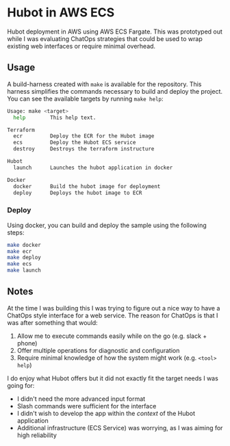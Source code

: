 # Hubot in AWS ECS

Hubot deployment in AWS using AWS ECS Fargate. This was prototyped out while I was evaluating ChatOps strategies that could be used to wrap existing web interfaces or require minimal overhead.

## Usage

A build-harness created with `make` is available for the repository. This harness simplifies the commands necessary to build and deploy the project. You can see the available targets by running `make help`:

```bash
Usage: make <target>
  help        This help text.

Terraform
  ecr         Deploy the ECR for the Hubot image
  ecs         Deploy the Hubot ECS service      
  destroy     Destroys the terraform instructure

Hubot
  launch      Launches the hubot application in docker

Docker
  docker      Build the hubot image for deployment
  deploy      Deploys the hubot image to ECR
```

### Deploy

Using docker, you can build and deploy the sample using the following steps:

```bash
make docker
make ecr
make deploy
make ecs
make launch
```

## Notes

At the time I was building this I was trying to figure out a nice way to have a ChatOps style interface for a web service. The reason for ChatOps is that I was after something that would:

1) Allow me to execute commands easily while on the go (e.g. slack + phone)
2) Offer multiple operations for diagnostic and configuration
3) Require minimal knowledge of how the system might work (e.g. `<tool> help`)

I do enjoy what Hubot offers but it did not exactly fit the target needs I was going for:

- I didn't need the more advanced input format
- Slash commands were sufficient for the interface
- I didn't wish to develop the app within the _context_ of the Hubot application
- Additional infrastructure (ECS Service) was worrying, as I was aiming for high reliability
